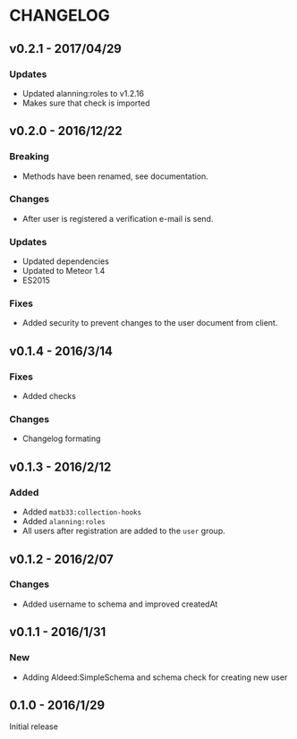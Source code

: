 # CHANGELOG

## v0.2.1 - 2017/04/29

### Updates

*   Updated alanning:roles to v1.2.16
*   Makes sure that check is imported

## v0.2.0 - 2016/12/22

### Breaking

*   Methods have been renamed, see documentation.

### Changes

*   After user is registered a verification e-mail is send.

### Updates

*   Updated dependencies
*   Updated to Meteor 1.4
*   ES2015

### Fixes

*   Added security to prevent changes to the user document from client.

## v0.1.4 - 2016/3/14

### Fixes

*   Added checks

### Changes

*   Changelog formating

## v0.1.3 - 2016/2/12

### Added

*   Added `matb33:collection-hooks`
*   Added `alanning:roles`
*   All users after registration are added to the `user` group.

## v0.1.2 - 2016/2/07

### Changes

*   Added username to schema and improved createdAt

## v0.1.1 - 2016/1/31

### New

*   Adding Aldeed:SimpleSchema and schema check for creating new user

## 0.1.0 - 2016/1/29
  Initial release
